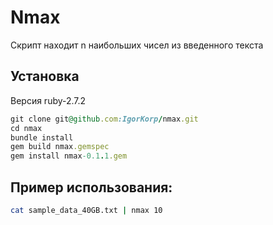 # Nmax
Скрипт находит n наибольших чисел из введенного текста

## Установка
Версия ruby-2.7.2

```ruby
git clone git@github.com:IgorKorp/nmax.git
cd nmax
bundle install
gem build nmax.gemspec
gem install nmax-0.1.1.gem 
```

## Пример использования:
```bash
cat sample_data_40GB.txt | nmax 10
```
